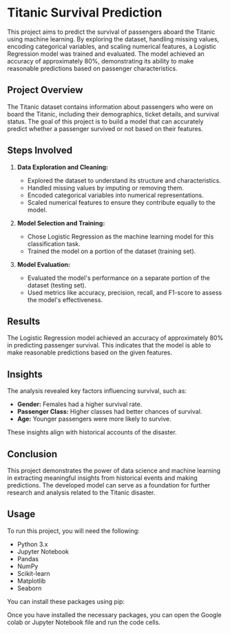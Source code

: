 
# Titanic Survival Prediction

This project aims to predict the survival of passengers aboard the Titanic using machine learning. By exploring the dataset, handling missing values, encoding categorical variables, and scaling numerical features, a Logistic Regression model was trained and evaluated. The model achieved an accuracy of approximately 80%, demonstrating its ability to make reasonable predictions based on passenger characteristics.

## Project Overview

The Titanic dataset contains information about passengers who were on board the Titanic, including their demographics, ticket details, and survival status. The goal of this project is to build a model that can accurately predict whether a passenger survived or not based on their features.

## Steps Involved

1. **Data Exploration and Cleaning:**
   - Explored the dataset to understand its structure and characteristics.
   - Handled missing values by imputing or removing them.
   - Encoded categorical variables into numerical representations.
   - Scaled numerical features to ensure they contribute equally to the model.

2. **Model Selection and Training:**
   - Chose Logistic Regression as the machine learning model for this classification task.
   - Trained the model on a portion of the dataset (training set).

3. **Model Evaluation:**
   - Evaluated the model's performance on a separate portion of the dataset (testing set).
   - Used metrics like accuracy, precision, recall, and F1-score to assess the model's effectiveness.

## Results

The Logistic Regression model achieved an accuracy of approximately 80% in predicting passenger survival. This indicates that the model is able to make reasonable predictions based on the given features.

## Insights

The analysis revealed key factors influencing survival, such as:

- **Gender:** Females had a higher survival rate.
- **Passenger Class:** Higher classes had better chances of survival.
- **Age:** Younger passengers were more likely to survive.

These insights align with historical accounts of the disaster.

## Conclusion

This project demonstrates the power of data science and machine learning in extracting meaningful insights from historical events and making predictions. The developed model can serve as a foundation for further research and analysis related to the Titanic disaster.


## Usage

To run this project, you will need the following:

- Python 3.x
- Jupyter Notebook
- Pandas
- NumPy
- Scikit-learn
- Matplotlib
- Seaborn

You can install these packages using pip:

Once you have installed the necessary packages, you can open the  Google colab or Jupyter Notebook file and run the code cells.
